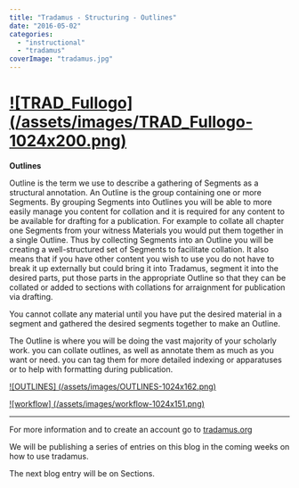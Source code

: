 ```yaml
---
title: "Tradamus - Structuring - Outlines"
date: "2016-05-02"
categories: 
  - "instructional"
  - "tradamus"
coverImage: "tradamus.jpg"
---
```


# [![TRAD_Fullogo] (/assets/images/TRAD_Fullogo-1024x200.png)](http://ongcdh.org/wp-content/uploads/2016/04/TRAD_Fullogo.png)

**Outlines**

Outline is the term we use to describe a gathering of Segments as a structural annotation. An Outline is the group containing one or more Segments. By grouping Segments into Outlines you will be able to more easily manage you content for collation and it is required for any content to be available for drafting for a publication. For example to collate all chapter one Segments from your witness Materials you would put them together in a single Outline. Thus by collecting Segments into an Outline you will be creating a well-structured set of Segments to facilitate collation. It also means that if you have other content you wish to use you do not have to break it up externally but could bring it into Tradamus, segment it into the desired parts, put those parts in the appropriate Outline so that they can be collated or added to sections with collations for arraignment for publication via drafting.

You cannot collate any material until you have put the desired material in a segment and gathered the desired segments together to make an Outline.

The Outline is where you will be doing the vast majority of your scholarly work. you can collate outlines, as well as annotate them as much as you want or need. you can tag them for more detailed indexing or apparatuses or to help with formatting during publication.

[![OUTLINES] (/assets/images/OUTLINES-1024x162.png)](http://ongcdh.org/wp-content/uploads/2016/04/OUTLINES.png)

 

[![workflow] (/assets/images/workflow-1024x151.png)](http://ongcdh.org/wp-content/uploads/2016/04/workflow.png)

* * *

For more information and to create an account go to [tradamus.org](http://tradamus.org/) 

We will be publishing a series of entries on this blog in the coming weeks on how to use tradamus.

The next blog entry will be on Sections.
